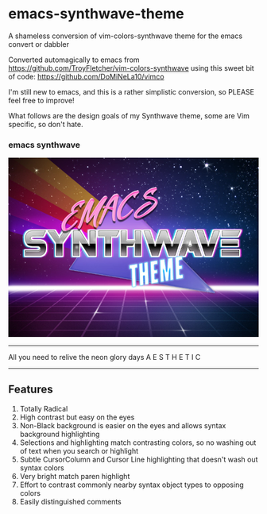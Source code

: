 # emacs-synthwave-theme
A shameless conversion of vim-colors-synthwave theme for the emacs convert or dabbler

Converted automagically to emacs from https://github.com/TroyFletcher/vim-colors-synthwave using this sweet bit of code: https://github.com/DoMiNeLa10/vimco

I'm still new to emacs, and this is a rather simplistic conversion, so PLEASE feel free to improve!

What follows are the design goals of my Synthwave theme, some are Vim specific, so don't hate.

### emacs synthwave
![alt text](https://github.com/TroyFletcher/emacs-synthwave-theme/blob/master/emacs-theme-synthwave-banner.jpg "Banner")
***
All you need to relive the neon glory days A E S T H E T I C
***

## Features
1. Totally Radical
2. High contrast but easy on the eyes
3. Non-Black background is easier on the eyes and allows syntax background highlighting
4. Selections and highlighting match contrasting colors, so no washing out of text when you search or highlight
5. Subtle CursorColumn and Cursor Line highlighting that doesn't wash out syntax colors
6. Very bright match paren highlight
7. Effort to contrast commonly nearby syntax object types to opposing colors
9. Easily distinguished comments
